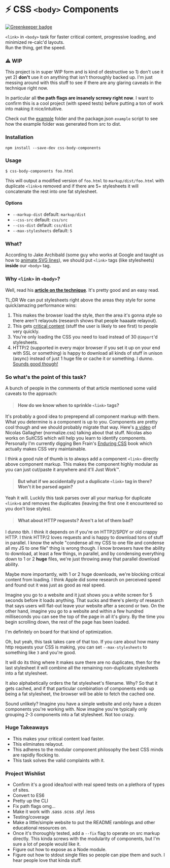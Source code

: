 # :zap: CSS `<body>` Components

[![Greenkeeper badge](https://badges.greenkeeper.io/corysimmons/css-body-components.svg)](https://greenkeeper.io/)

`<link>` in `<body>` task for faster critical content, progressive loading, and minimized re-calc'd layouts.<br>
Run the thing, get the speed.

### :warning: WIP
This project is in super WIP form and is kind of destructive so 1) don't use it yet 2) **don't** use it on anything that isn't thoroughly backed up.
I'm just messing around with this stuff to see if there are any glaring caveats in the technique right now.

In particular all **the path flags are insanely screwy right now**. I want to confirm this is a cool project (with speed tests) before putting a ton of work into making it nice/intuitive.

Check out the [example](example) folder and the package.json `example` script to see how the example folder was generated from src to dist.

### Installation
`npm install --save-dev css-body-components`

### Usage
`$ css-body-components foo.html`

This will output a modified version of `foo.html` to `markup/dist/foo.html` with duplicate `<link>`s removed and if there are 5+ stylesheets it will concatenate the rest into one fat stylesheet.

#### Options
- `--markup-dist` default: `markup/dist`
- `--css-src` default: `css/src`
- `--css-dist` default: `css/dist`
- `--max-stylesheets` default: `5`

### What?
According to Jake Archibald (some guy who works at Google and taught us how to [animate SVG lines](https://jakearchibald.com/2013/animated-line-drawing-svg/)),
we should put `<link>` tags (like stylesheets) **inside** our `<body>` tag.

### Why `<link>` in `<body>`?
Well, read his **[article on the technique](https://jakearchibald.com/2016/link-in-body)**. It's pretty good and an easy read.

TL;DR We can put stylesheets right above the areas they style for some quick/amazing performance wins:

1. This makes the browser load the style, _then_ the area it's gonna style so there aren't relayouts (research shows that people haaaate relayout).
2. This gets [critical content](https://css-tricks.com/authoring-critical-fold-css) (stuff the user is likely to see first) to people very quickly.
3. You're only loading the CSS you need to load instead of 30 `@import`'d stylesheets.
4. HTTP/2 (supported in every major browser if you set it up on your end with SSL or something) is happy to download all kinds of stuff in unison (async) instead of just 1 huge file or cache it or something. I dunno. [Sounds good though!](https://i.imgur.com/5wWLxgl.png)

### So what's the point of this task?
A bunch of people in the comments of that article mentioned some valid caveats to the approach:

> #### How do we know when to sprinkle `<link>` tags?

It's probably a good idea to preprepend all component markup with them. What you determine is a component is up to you. Components are pretty cool though and we should probably migrate that way.
Here's [a video](https://www.youtube.com/watch?v=m0oMHG6ZXvo) of Nicolas Gallagher (normalize.css) talking about that stuff. Nicolas also works on SuitCSS which will help you learn to identify components.
Personally I'm currently digging Ben Frain's [Enduring CSS](https://benfrain.com/enduring-css-writing-style-sheets-rapidly-changing-long-lived-projects/) book which actually makes CSS very maintainable.

I think a good rule of thumb is to always add a component `<link>` directly above component markup. This makes the component highly modular as you can just cut/paste it anywhere and it'll Just Work™.

> #### But what if we accidentally put a duplicate `<link>` tag in there? Won't it be parsed again?

Yeah it will. Luckily this task parses over all your markup for duplicate `<link>`s and removes the duplicates (leaving the first one it encountered so you don't lose styles).

> #### What about HTTP requests? Aren't a lot of them bad?

I dunno tbh. I think it depends on if you're on HTTP2/SPDY or old crappy HTTP. I think HTTP/2 loves requests and is happy to download tons of stuff in parallel.
I know the whole "condense all my CSS to one file and condense all my JS to one file" thing is wrong though. I know browsers have the ability to download, at least a few things, in parallel,
and by condensing everything down to 1 or 2 **huge** files, we're just throwing away that parallel download ability.

Maybe more importantly, with 1 or 2 huge downloads, we're blocking critical content from loading. I think Apple did some research on perceived speed and found out it was
just as good as real speed.

Imagine you go to a website and it just shows you a white screen for 5 seconds before it loads anything. That sucks and there's plenty of
research that says users will flat-out leave your website after a second or two. On the other hand, imagine you go to a website and within a few hundred milliseconds
you can see the top of the page in all it's glory. By the time you begin scrolling down, the rest of the page has been loaded.

I'm definitely on board for that kind of optimization.

Oh, but yeah, this task takes care of that too. If you care about how many http requests your CSS is making, you can set `--max-stylesheets` to something like `3` and you're good.

It will do its thing where it makes sure there are no duplicates, then for the last stylesheet it will combine all the remaining non-duplicate stylesheets into a fat stylesheet.

It also alphabetically orders the fat stylesheet's filename. Why? So that it gets cached, and if that particular combination of components ends up being a fat stylesheet, the browser will be able to fetch the cached one.

Sound unlikely? Imagine you have a simple website and only have a dozen components you're working with. Now imagine you're typically only grouping 2-3 components into a fat stylesheet. Not too crazy.

### Huge Takeaways
- This makes your critical content load faster.
- This eliminates relayout.
- This adheres to the modular component philosophy the best CSS minds are rapidly flocking to.
- This task solves the valid complaints with it.

### Project Wishlist
- Confirm it's a good idea/tool with real speed tests on a plethora of types of sites.
- Convert to ES6
- Pretty up the CLI
- Fix path flags omg...
- Make it work with .sass .scss .styl .less
- Testing/coverage
- Make a little/simple website to put the README ramblings and other educational resources on.
- Once it's thoroughly tested, add a `--fix` flag to operate on src markup directly. This kinda screws with the modularity of components, but I'm sure a lot of people would like it.
- Figure out how to expose as a Node module.
- Figure out how to stdout single files so people can pipe them and such. I hear people love that kinda stuff.

